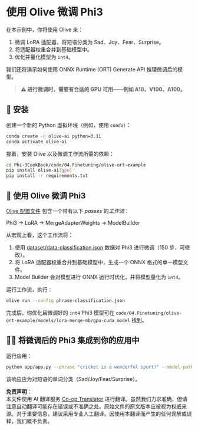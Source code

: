 <!--
CO_OP_TRANSLATOR_METADATA:
{
  "original_hash": "4164123a700fecd535d850f09506d72a",
  "translation_date": "2025-05-07T15:18:04+00:00",
  "source_file": "code/03.Finetuning/olive-ort-example/README.md",
  "language_code": "zh"
}
-->
# 使用 Olive 微调 Phi3

在本示例中，你将使用 Olive 来：

1. 微调 LoRA 适配器，将短语分类为 Sad、Joy、Fear、Surprise。
1. 将适配器权重合并到基础模型中。
1. 优化并量化模型为 `int4`。

我们还将演示如何使用 ONNX Runtime (ORT) Generate API 推理微调后的模型。

> **⚠️ 进行微调时，需要有合适的 GPU 可用——例如 A10、V100、A100。**

## 💾 安装

创建一个新的 Python 虚拟环境（例如，使用 `conda`）：

```bash
conda create -n olive-ai python=3.11
conda activate olive-ai
```

接着，安装 Olive 以及微调工作流所需的依赖：

```bash
cd Phi-3CookBook/code/04.Finetuning/olive-ort-example
pip install olive-ai[gpu]
pip install -r requirements.txt
```

## 🧪 使用 Olive 微调 Phi3
[Olive 配置文件](../../../../../code/03.Finetuning/olive-ort-example/phrase-classification.json) 包含一个带有以下 *passes* 的*工作流*：

Phi3 -> LoRA -> MergeAdapterWeights -> ModelBuilder

从宏观上看，这个工作流将：

1. 使用 [dataset/data-classification.json](../../../../../code/03.Finetuning/olive-ort-example/dataset/dataset-classification.json) 数据对 Phi3 进行微调（150 步，可修改）。
1. 将 LoRA 适配器权重合并到基础模型中，生成一个 ONNX 格式的单一模型文件。
1. Model Builder 会对模型进行 ONNX 运行时优化，并将模型量化为 `int4`。

运行工作流，执行：

```bash
olive run --config phrase-classification.json
```

完成后，你优化且微调好的 `int4` Phi3 模型可在 `code/04.Finetuning/olive-ort-example/models/lora-merge-mb/gpu-cuda_model` 找到。

## 🧑‍💻 将微调后的 Phi3 集成到你的应用中

运行应用：

```bash
python app/app.py --phrase "cricket is a wonderful sport!" --model-path models/lora-merge-mb/gpu-cuda_model
```

该响应应为对短语的单词分类（Sad/Joy/Fear/Surprise）。

**免责声明**：  
本文件使用 AI 翻译服务 [Co-op Translator](https://github.com/Azure/co-op-translator) 进行翻译。虽然我们力求准确，但请注意自动翻译可能存在错误或不准确之处。原始文件的原文版本应被视为权威来源。对于重要信息，建议采用专业人工翻译。因使用本翻译而产生的任何误解或误释，我们概不负责。